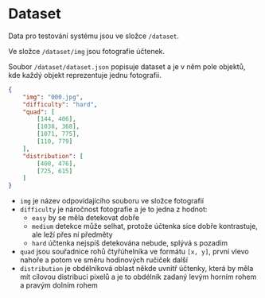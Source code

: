# Dataset

Data pro testování systému jsou ve složce `/dataset`.

Ve složce `/dataset/img` jsou fotografie účtenek.

Soubor `/dataset/dataset.json` popisuje dataset a je v něm pole objektů, kde každý objekt reprezentuje jednu fotografii.

```json
{
    "img": "000.jpg",
    "difficulty": "hard",
    "quad": [
        [144, 406],
        [1038, 368],
        [1071, 775],
        [110, 779]
    ],
    "distribution": [
        [400, 476],
        [725, 615]
    ]
}
```

- `img` je název odpovídajícího souboru ve složce fotografií
- `difficulty` je náročnost fotografie a je to jedna z hodnot:
    - `easy` by se měla detekovat dobře
    - `medium` detekce může selhat, protože účtenka sice dobře kontrastuje, ale leží přes ní předměty
    - `hard` účtenka nejspíš detekována nebude, splývá s pozadím
- `quad` jsou souřadnice rohů čtyřúhelníka ve formátu `[x, y]`, první vlevo nahoře a potom ve směru hodinových ručiček další
- `distribution` je obdélníková oblast někde uvnitř účtenky, která by měla mít cílovou distribuci pixelů a je to obdélník zadaný levým horním rohem a pravým dolním rohem
